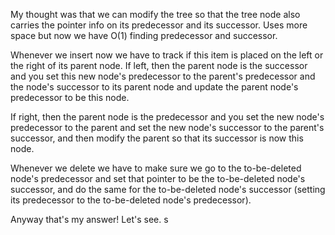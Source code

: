 My thought was that we can modify the tree so that the tree node also carries the pointer info on its predecessor and its successor. Uses more space but now we have O(1) finding predecessor and successor.  

Whenever we insert now we have to track if this item is placed on the left or the right of its parent node. If left, then the parent node is the successor and you set this new node's predecessor to the parent's predecessor and the node's successor to its parent node and update the parent node's predecessor to be this node. 

If right, then the parent node is the predecessor and you set the new node's predecessor to the parent and set the new node's successor to the parent's successor, and then modify the parent so that its successor is now this node. 

Whenever we delete we have to make sure we go to the to-be-deleted node's predecessor and set that pointer to be the to-be-deleted node's successor, and do the same for the to-be-deleted node's successor (setting its predecessor to the to-be-deleted node's predecessor). 

Anyway that's my answer! Let's see. s